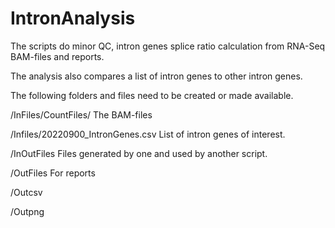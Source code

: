 # IntronAnalysis
The scripts do minor QC, intron genes splice ratio calculation from RNA-Seq BAM-files and reports.

The analysis also compares a list of intron genes to other intron genes.

The following folders and files need to be created or made available.

/InFiles/CountFiles/ The BAM-files

/Infiles/20220900_IntronGenes.csv List of intron genes of interest.

/InOutFiles Files generated by one and used by another script.

/OutFiles For reports

/Outcsv

/Outpng
